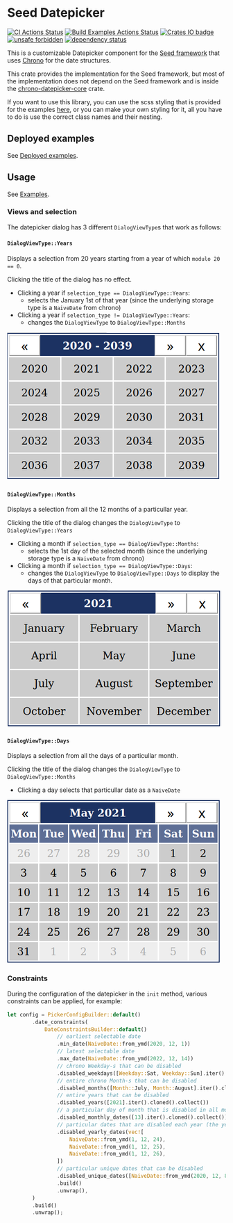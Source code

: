 # Seed Datepicker

[![CI Actions Status](https://github.com/tommket/seed-datepicker/workflows/CI/badge.svg)](https://github.com/tommket/seed-datepicker/actions?query=workflow%3ACI)
[![Build Examples Actions Status](https://github.com/tommket/seed-datepicker/workflows/Build%20Examples/badge.svg)](https://github.com/tommket/seed-datepicker/actions?query=workflow%3A%22Build+Examples%22)
[![Crates IO badge](http://meritbadge.herokuapp.com/seed-datepicker)](https://crates.io/crates/seed-datepicker)
[![unsafe forbidden](https://img.shields.io/badge/unsafe-forbidden-success.svg)](https://github.com/rust-secure-code/safety-dance/)
[![dependency status](https://deps.rs/crate/seed-datepicker/1.0.0/status.svg)](https://deps.rs/crate/seed-datepicker/1.0.0)

This is a customizable Datepicker component for the [Seed framework](https://seed-rs.org/) that uses [Chrono](https://crates.io/crates/chrono) for the date structures.

This crate provides the implementation for the Seed framework, but most of the implementation does not depend on the Seed framework and is inside the [chrono-datepicker-core](https://github.com/tommket/chrono-datepicker-core) crate.

If you want to use this library, you can use the scss styling that is provided for the examples [here](static/seed-datepicker.scss), or you can make your own styling for it, all you have to do is use the correct class names and their nesting.

## Deployed examples

See [Deployed examples](https://seed-datepicker-examples.netlify.app/).

## Usage

See [Examples](https://github.com/tommket/seed-datepicker/tree/master/examples).

### Views and selection

The datepicker dialog has 3 different `DialogViewType`s that work as follows:

#### `DialogViewType::Years`

Displays a selection from 20 years starting from a year of which `modulo 20 == 0`.

Clicking the title of the dialog has no effect.

- Clicking a year if `selection_type == DialogViewType::Years`:
  - selects the January 1st of that year (since the underlying storage type is a `NaiveDate` from chrono)
- Clicking a year if `selection_type != DialogViewType::Years`:
  - changes the `DialogViewType` to `DialogViewType::Months`

![Rendered years view](img/view_years.png)

#### `DialogViewType::Months`

Displays a selection from all the 12 months of a particullar year.

Clicking the title of the dialog changes the `DialogViewType` to `DialogViewType::Years`

- Clicking a month if `selection_type == DialogViewType::Months`:
  - selects the 1st day of the selected month (since the underlying storage type is a `NaiveDate` from chrono)
- Clicking a month if `selection_type == DialogViewType::Days`:
  - changes the `DialogViewType` to `DialogViewType::Days` to display the days of that particular month.

![Rendered months view](img/view_months.png)

#### `DialogViewType::Days`

Displays a selection from all the days of a particullar month.

Clicking the title of the dialog changes the `DialogViewType` to `DialogViewType::Months`

- Clicking a day selects that particullar date as a `NaiveDate`

![Rendered days view](img/view_days.png)

### Constraints

During the configuration of the datepicker in the `init` method, various constraints can be applied, for example:

```rust
let config = PickerConfigBuilder::default()
        .date_constraints(
            DateConstraintsBuilder::default()
                // earliest selectable date
                .min_date(NaiveDate::from_ymd(2020, 12, 1))
                // latest selectable date
                .max_date(NaiveDate::from_ymd(2022, 12, 14))
                // chrono Weekday-s that can be disabled
                .disabled_weekdays([Weekday::Sat, Weekday::Sun].iter().cloned().collect())
                // entire chrono Month-s that can be disabled
                .disabled_months([Month::July, Month::August].iter().cloned().collect())
                // entire years that can be disabled
                .disabled_years([2021].iter().cloned().collect())
                // a particular day of month that is disabled in all months
                .disabled_monthly_dates([13].iter().cloned().collect())
                // particular dates that are disabled each year (the year number is ignored here)
                .disabled_yearly_dates(vec![
                    NaiveDate::from_ymd(1, 12, 24),
                    NaiveDate::from_ymd(1, 12, 25),
                    NaiveDate::from_ymd(1, 12, 26),
                ])
                // particular unique dates that can be disabled
                .disabled_unique_dates([NaiveDate::from_ymd(2020, 12, 8)].iter().cloned().collect())
                .build()
                .unwrap(),
        )
        .build()
        .unwrap();
```
